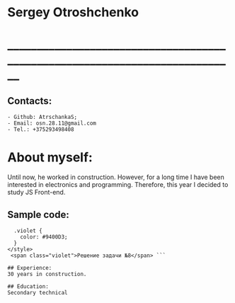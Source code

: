 # Sergey Otroshchenko
# ____________________________________________________________________________

## Contacts:
    - Github: AtrschankaS;
    - Email: osn.28.11@gmail.com
    - Tel.: +375293498408

# About myself:

Until now, he worked in construction. However, for a long time I have been interested in electronics and programming. Therefore, this year I decided to study JS Front-end.

## Sample code:
``` <style>
  .violet {
    color: #9400D3;
  }
</style>
 <span class="violet">Решение задачи №8</span> ```

## Experience:
30 years in construction.

## Education:
Secondary technical